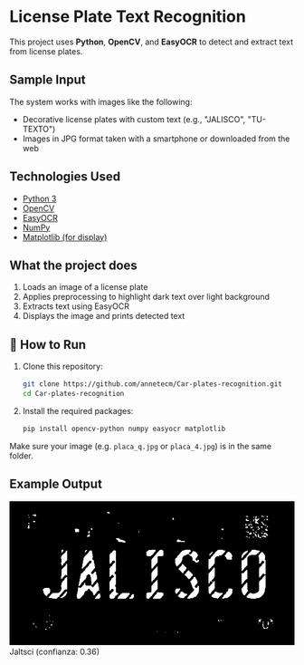 # License Plate Text Recognition

This project uses **Python**, **OpenCV**, and **EasyOCR** to detect and extract text from license plates.

## Sample Input

The system works with images like the following:

- Decorative license plates with custom text (e.g., "JALISCO", "TU-TEXTO")
- Images in JPG format taken with a smartphone or downloaded from the web

## Technologies Used

- [Python 3](https://www.python.org/)
- [OpenCV](https://opencv.org/)
- [EasyOCR](https://github.com/JaidedAI/EasyOCR)
- [NumPy](https://numpy.org/)
- [Matplotlib (for display)](https://matplotlib.org/)

## What the project does

1. Loads an image of a license plate
2. Applies preprocessing to highlight dark text over light background
3. Extracts text using EasyOCR
4. Displays the image and prints detected text

## 🚀 How to Run

1. Clone this repository:
    ```bash
    git clone https://github.com/annetecm/Car-plates-recognition.git
    cd Car-plates-recognition
    ```

2. Install the required packages:
    ```bash
    pip install opencv-python numpy easyocr matplotlib
    ```

Make sure your image (e.g. `placa_q.jpg` or `placa_4.jpg`) is in the same folder.

## Example Output
![Sample Plate](placaFiltrada.jpg)
Jaltsci (confianza: 0.36)




